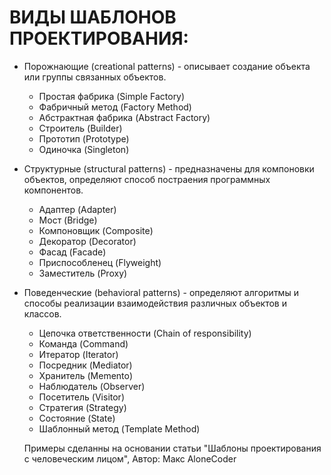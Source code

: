 # ВИДЫ ШАБЛОНОВ ПРОЕКТИРОВАНИЯ:

* Порожнающие (creational patterns) - описывает создание объекта или группы
  связанных объектов.

    - Простая фабрика (Simple Factory)
    - Фабричный метод (Factory Method)
    - Абстрактная фабрика (Abstract Factory)
    - Строитель (Builder)
    - Прототип (Prototype)
    - Одиночка (Singleton)

* Структурные (structural patterns) - предназначены для компоновки объектов,
  определяют способ постраения программных компонентов.

    - Адаптер (Adapter)
    - Мост (Bridge)
    - Компоновщик (Composite)
    - Декоратор (Decorator)
    - Фасад (Facade)
    - Приспособленец (Flyweight)
    - Заместитель (Proxy)

* Поведенческие (behavioral patterns) - определяют алгоритмы и способы 
  реализации взаимодействия различных объектов и классов.

    - Цепочка ответственности (Chain of responsibility)
    - Команда (Command)
    - Итератор (Iterator)
    - Посредник (Mediator)
    - Хранитель (Memento)
    - Наблюдатель (Observer)
    - Посетитель (Visitor)
    - Стратегия (Strategy)
    - Состояние (State)
    - Шаблонный метод (Template Method)

    Примеры сделанны на основании статьи "Шаблоны проектирования с человеческим лицом", Автор: Макс AloneCoder